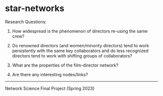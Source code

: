 # star-networks

Research Questions:

1. How widespread is the phenomenon of directors re-using the same crew?

2. Do renowned directors (and women/minority directors) tend to work persistently with the same key collaborators and do less recognized directors tend to work with shifting groups of collaborators?

3. What are the properties of the film-director network? 
 
4. Are there any interesting nodes/links?

*** 
Network Science Final Project (Spring 2023)
